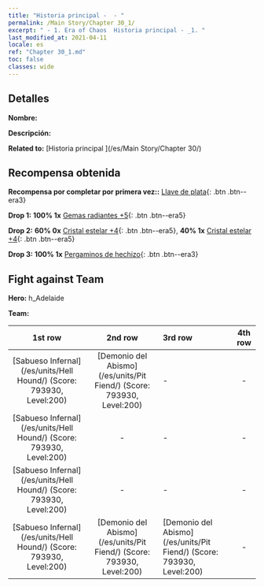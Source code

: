 ```yaml
---
title: "Historia principal -  - "
permalink: /Main Story/Chapter 30_1/
excerpt: " - 1. Era of Chaos  Historia principal - _1. "
last_modified_at: 2021-04-11
locale: es
ref: "Chapter 30_1.md"
toc: false
classes: wide
---
```


## Detalles

 **Nombre:** 

 **Descripción:** 

 **Related to:** [Historia principal ](/es/Main Story/Chapter 30/)

## Recompensa obtenida

 **Recompensa por completar por primera vez::** [Llave de plata](/es/Items/con_693/){: .btn .btn--era3}

 **Drop 1:** **100% 1x** [Gemas radiantes +5](/es/Items/mat_100/){: .btn .btn--era5}

 **Drop 2:** **60% 0x** [Cristal estelar +4](/es/Items/mat_94/){: .btn .btn--era5}, **40% 1x** [Cristal estelar +4](/es/Items/mat_94/){: .btn .btn--era5}

 **Drop 3:** **100% 1x** [Pergaminos de hechizo](/es/Items/con_694/){: .btn .btn--era3}


## Fight against Team
 **Hero:** h_Adelaide

 **Team:**


  | 1st row | 2nd row | 3rd row | 4th row |
  |:----:|:----:|:----|:----:|
  | [Sabueso Infernal](/es/units/Hell Hound/) (Score: 793930, Level:200)  | [Demonio del Abismo](/es/units/Pit Fiend/) (Score: 793930, Level:200)  | - | - |
  | [Sabueso Infernal](/es/units/Hell Hound/) (Score: 793930, Level:200)  | - | - | - |
  | [Sabueso Infernal](/es/units/Hell Hound/) (Score: 793930, Level:200)  | - | - | - |
  | [Sabueso Infernal](/es/units/Hell Hound/) (Score: 793930, Level:200)  | [Demonio del Abismo](/es/units/Pit Fiend/) (Score: 793930, Level:200)  | [Demonio del Abismo](/es/units/Pit Fiend/) (Score: 793930, Level:200)  | - |



